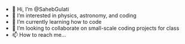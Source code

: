 - 👋 Hi, I’m @SahebGulati
- 👀 I’m interested in physics, astronomy, and coding
- 🌱 I’m currently learning how to code
- 💞️ I’m looking to collaborate on small-scale coding projects for class
- 📫 How to reach me... 

<!---
SahebGulati/SahebGulati is a ✨ special ✨ repository because its `README.md` (this file) appears on your GitHub profile.
You can click the Preview link to take a look at your changes.
--->
